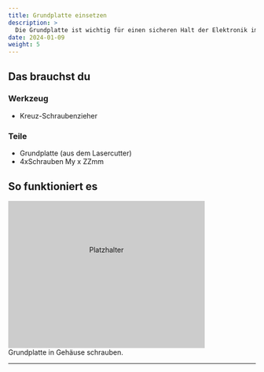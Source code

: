 ```yaml
---
title: Grundplatte einsetzen
description: >
  Die Grundplatte ist wichtig für einen sicheren Halt der Elektronik im Gehäuse 
date: 2024-01-09
weight: 5
---
```

## Das brauchst du

<div class="row style="height: 100vh;">
    <div class="col-6">
       <h3>Werkzeug</h3>
       <ul>
       <li>Kreuz-Schraubenzieher</li>
       </ul>
</div>
    <div class="col-6">
<h3>Teile</h3>
<ul>
       <li>Grundplatte (aus dem Lasercutter)</li>
              <li>4xSchrauben My x ZZmm</li>
       </ul> 
       </div>
</div>

## So funktioniert es 
<div class="row style="height: 100vh;">
    <div class="col-6">
       <div style="width: 400px; height: 300px; background-color: #cccccc; text-align: center; line-height: 200px;">
    Platzhalter
</div> </div>
    <div class="col-6 d-flex align-items-center justify-content-center">
Grundplatte in Gehäuse schrauben.
    </div>
</div>
<hr class="my-4"> <!-- Trennlinie -->